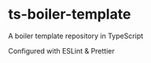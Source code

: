 # ts-boiler-template

A boiler template repository in TypeScript

Configured with ESLint & Prettier
